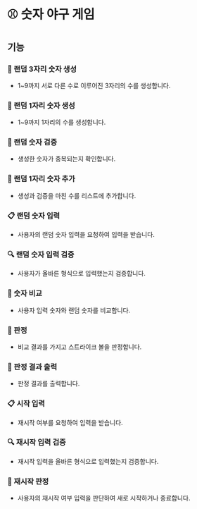 # :baseball: 숫자 야구 게임

## 기능

### :slot_machine: 랜덤 3자리 숫자 생성
  * 1~9까지 서로 다른 수로 이루어진 3자리의 수를 생성합니다.
  
### :slot_machine: 랜덤 1자리 숫자 생성
  * 1~9까지 1자리의 수를 생성합니다.
  
### :slot_machine: 랜덤 숫자 검증
  * 생성한 숫자가 중복되는지 확인합니다.
  
### :slot_machine: 랜덤 1자리 숫자 추가
  * 생성과 검증을 마친 수를 리스트에 추가합니다.

### :clipboard: 랜덤 숫자 입력
  * 사용자의 랜덤 숫자 입력을 요청하여 입력을 받습니다.

### :mag: 랜덤 숫자 입력 검증
  * 사용자가 올바른 형식으로 입력했는지 검증합니다.

### :straight_ruler: 숫자 비교
  * 사용자 입력 숫자와 랜덤 숫자를 비교합니다.

### :rocket: 판정
  * 비교 결과를 가지고 스트라이크 볼을 판정합니다.
  
### :page_facing_up: 판정 결과 출력
  * 판정 결과를 출력합니다.

### :clipboard: 시작 입력
  * 재시작 여부를 요청하여 입력을 받습니다.

### :mag: 재시작 입력 검증
  * 재시작 입력을 올바른 형식으로 입력했는지 검증합니다.
  
### :rocket: 재시작 판정
  * 사용자의 재시작 여부 입력을 판단하여 새로 시작하거나 종료합니다.
